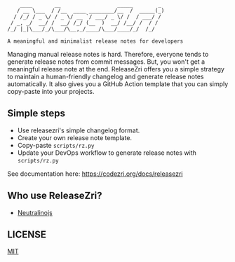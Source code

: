 ```
    ____       __                  _____        _
   / __ \___  / /__  ____ ________/__  /  _____(_)
  / /_/ / _ \/ / _ \/ __ `/ ___/ _ \/ /  / ___/ /
 / _, _/  __/ /  __/ /_/ (__  )  __/ /__/ /  / /
/_/ |_|\___/_/\___/\__,_/____/\___/____/_/  /_/

A meaningful and minimalist release notes for developers
```

Managing manual release notes is hard. Therefore, everyone tends to generate release notes from commit messages. But, you won't get a meaningful release note at the end. ReleaseZri offers you a simple strategy to maintain a human-friendly changelog and generate release notes automatically. It also gives you a GitHub Action template that you can simply copy-paste into your projects.

## Simple steps
- Use releasezri's simple changelog format.
- Create your own release note template.
- Copy-paste `scripts/rz.py`
- Update your DevOps workflow to generate release notes with `scripts/rz.py`

See documentation here: https://codezri.org/docs/releasezri

## Who use ReleaseZri?
- [Neutralinojs](https://neutralino.js.org)

## LICENSE
[MIT](LICENSE)
